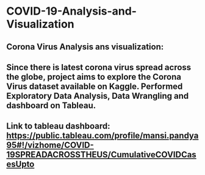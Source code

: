 # COVID-19-Analysis-and-Visualization

## Corona Virus Analysis ans visualization: 
## Since there is latest corona virus spread across the globe, project aims to explore the Corona Virus dataset available on Kaggle. Performed Exploratory Data Analysis, Data Wrangling and dashboard on Tableau.
## Link to tableau dashboard: https://public.tableau.com/profile/mansi.pandya95#!/vizhome/COVID-19SPREADACROSSTHEUS/CumulativeCOVIDCasesUpto



